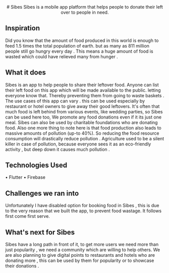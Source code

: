 <div align="center">
# Sibes
Sibes is a mobile app platform that helps people to donate their left over to people in need.
</div>

## Inspiration

Did you know that the amount of food produced in this world is enough to feed 1.5 times the total population of earth. but as many as 811 million people still go hungry every day . This means a huge amount of food is wasted which could have relieved many from hunger .

## What it does

Sibes is an app to help people to share their leftover food. Anyone can list their left food on this app which will be made available to the public. letting everyone know that. Thereby preventing them from going to waste baskets . The use cases of this app can vary . this can be used especially by restaurant or hotel owners to give away their good leftovers. It's often that much food is left behind from various events, like wedding parties, so Sibes can be used here too, We promote any food donations even if it its just one meal. Sibes can also be used by charitable foundations who are donating food. Also one more thing to note here is that food production also leads to massive amounts of pollution (up-to 40%). So reducing the food resource consumption will drastically reduce pollution . Agriculture used to be a silent killer in case of pollution, because everyone sees it as an eco-friendly activity , but deep down it causes much pollution .

## Technologies Used

• Flutter
• Firebase

## Challenges we ran into

Unfortunately I have disabled option for booking food in Sibes , this is due to the very reason that we built the app, to prevent food wastage. It follows first come first serve.

## What's next for Sibes

Sibes have a long path in front of it, to get more users we need more than just popularity , we need a community which are willing to help others. We are also planning to give digital points to restaurants and hotels who are donating more , this can be used by them for popularity or to showcase their donations .
